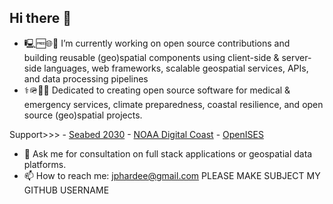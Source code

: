 ## Hi there 👋

- 🖳🆓🌐🤖 I’m currently working on open source contributions and building reusable (geo)spatial components using client-side & server-side languages, web frameworks, scalable geospatial services, APIs, and data processing pipelines 
- ⚕️🪖🧯🪸 Dedicated to creating open source software for medical & emergency services, climate preparedness, coastal resilience, and open source (geo)spatial projects.

Support>>>
    - [Seabed 2030](https://seabed2030.org/)
    - [NOAA Digital Coast](https://coast.noaa.gov/digitalcoast/)
    - [OpenISES](https://openises.sourceforge.net/)

- 💬 Ask me for consultation on full stack applications or geospatial data platforms.
- 📫 How to reach me: jphardee@gmail.com PLEASE MAKE SUBJECT MY GITHUB USERNAME
<!--
**jph6366/jph6366** is a ✨ _special_ ✨ repository because its `README.md` (this file) appears on your GitHub profile.

Here are some ideas to get you started:

-->
